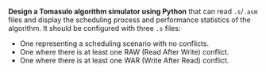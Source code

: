 
**Design a Tomasulo algorithm simulator using Python** that can read `.s`/`.asm` files and display the scheduling process and performance statistics of the algorithm. It should be configured with three `.s` files:  
- One representing a scheduling scenario with no conflicts.  
- One where there is at least one RAW (Read After Write) conflict.  
- One where there is at least one WAR (Write After Read) conflict.  
